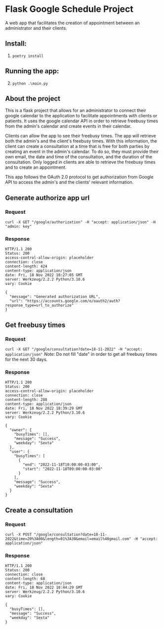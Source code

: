 # Flask Google Schedule Project

A web app that facilitates the creation of appointment between an administrator and their clients.

## Install:

1. `poetry install`

## Running the app:

2. `python .\main.py`

## About the project

This is a flask project that allows for an administrator to connect their google calendar to the application to facilitate appointments with clients or patients. It uses the google calendar API in order to retrieve freebusy times from the admin's calendar and create events in their calendar.

Clients can allow the app to see their freebusy times. The app will retrieve both the admin's and the client's freebusy times. With this information, the client can create a consultation at a time that is free for both parties by creating an event in the admin's calendar. To do so, they must provide their own email, the date and time of the consultation, and the duration of the consultation. Only logged in clients are able to retrieve the freebusy times and to create an appointment.

This app follows the OAuth 2.0 protocol to get authorization from Google API to access the admin's and the clients' relevant information.

## Generate authorize app url

### Request

`curl -X GET "/google/authorization" -H "accept: application/json" -H "admin: key"`

### Response

```
HTTP/1.1 200
Status: 200
access-control-allow-origin: placeholder
connection: close
content-length: 424
content-type: application/json
date: Fri, 18 Nov 2022 18:27:05 GMT
server: Werkzeug/2.2.2 Python/3.10.6
vary: Cookie

{
  "message": "Generated authorization URL",
  "url": "https://accounts.google.com/o/oauth2/auth?response_type=url_to_authorize"
}
```

## Get freebusy times

### Request

`curl -X GET "/google/consultation?date=18-11-2022" -H "accept: application/json"`
_Note_: Do not fill "date" in order to get all freebusy times for the next 30 days.

### Response

```
HTTP/1.1 200
Status: 200
access-control-allow-origin: placeholder
connection: close
content-length: 288
content-type: application/json
date: Fri, 18 Nov 2022 18:39:29 GMT
server: Werkzeug/2.2.2 Python/3.10.6
vary: Cookie

{
  "owner": {
    "busyTimes": [],
    "message": "Success",
    "weekday": "Sexta"
  },
  "user": {
    "busyTimes": [
      {
        "end": "2022-11-18T10:00:00-03:00",
        "start": "2022-11-18T09:00:00-03:00"
      }
    ],
    "message": "Success",
    "weekday": "Sexta"
  }
}
```

## Create a consultation

### Request

`curl -X POST "/google/consultation?date=18-11-2022&time=20%3A00&length=01%3A30&email=email%40gmail.com" -H "accept: application/json"`

### Response

```
HTTP/1.1 200
Status: 200
connection: close
content-length: 68
content-type: application/json
date: Fri, 18 Nov 2022 18:44:29 GMT
server: Werkzeug/2.2.2 Python/3.10.6
vary: Cookie

{
  "busyTimes": [],
  "message": "Success",
  "weekday": "Sexta"
}
```
